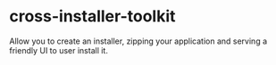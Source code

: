# cross-installer-toolkit
Allow you to create an installer, zipping your application and serving a friendly UI to user install it.
